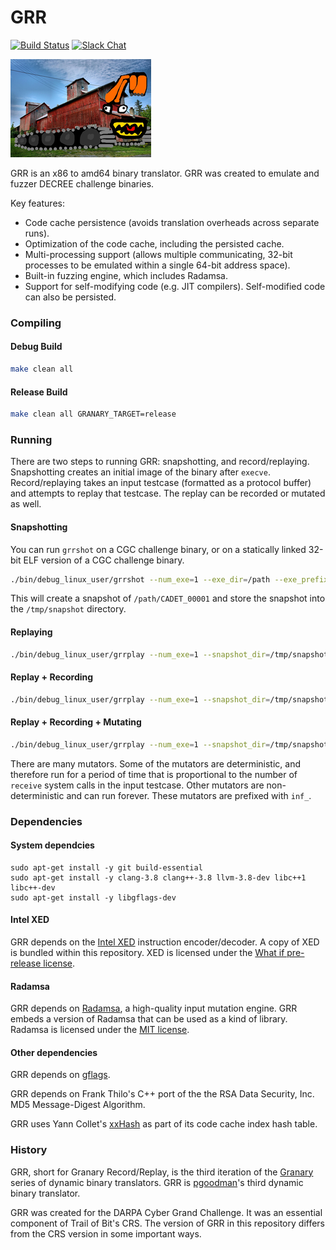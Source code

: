 GRR
===

[![Build Status](https://travis-ci.org/trailofbits/grr.svg?branch=master)](https://travis-ci.org/trailofbits/grr)
[![Slack Chat](http://empireslacking.herokuapp.com/badge.svg)](https://empireslacking.herokuapp.com/)

![GRR is pronounced with two fists in the air](grr-logo.png)

GRR is an x86 to amd64 binary translator. GRR was created to emulate and fuzzer DECREE challenge binaries.

Key features:
  * Code cache persistence (avoids translation overheads across separate runs).
  * Optimization of the code cache, including the persisted cache.
  * Multi-processing support (allows multiple communicating, 32-bit processes to be emulated within a single 64-bit address space).
  * Built-in fuzzing engine, which includes Radamsa.
  * Support for self-modifying code (e.g. JIT compilers). Self-modified code can also be persisted.


### Compiling

#### Debug Build
```sh
make clean all
```

#### Release Build
```sh
make clean all GRANARY_TARGET=release
```

### Running

There are two steps to running GRR: snapshotting, and record/replaying. Snapshotting creates an initial image of the binary after `execve`. Record/replaying takes an input testcase (formatted as a protocol buffer) and attempts to replay that testcase. The replay can be recorded or mutated as well.

#### Snapshotting

You can run `grrshot` on a CGC challenge binary, or on a statically linked 32-bit ELF version of a CGC challenge binary.

```sh
./bin/debug_linux_user/grrshot --num_exe=1 --exe_dir=/path --exe_prefix=CADET_000 --snapshit_dir=/tmp/snapshot
```
This will create a snapshot of `/path/CADET_00001` and store the snapshot into the `/tmp/snapshot` directory.

#### Replaying
```sh
./bin/debug_linux_user/grrplay --num_exe=1 --snapshot_dir=/tmp/snapshot --persist_dir=/tmp/persist --input=/path/to/testcase 
```

#### Replay + Recording
```sh
./bin/debug_linux_user/grrplay --num_exe=1 --snapshot_dir=/tmp/snapshot --persist_dir=/tmp/persist --input=/path/to/testcase --output_dir=/tmp/out 
```

#### Replay + Recording + Mutating
```sh
./bin/debug_linux_user/grrplay --num_exe=1 --snapshot_dir=/tmp/snapshot --persist_dir=/tmp/persist --input=/path/to/testcase --output_dir=/tmp/out --input_mutator=inf_radamsa_spliced
```

There are many mutators. Some of the mutators are deterministic, and therefore run for a period of time that is proportional to the number of `receive` system calls in the input testcase. Other mutators are non-deterministic and can run forever. These mutators are prefixed with `inf_`.


### Dependencies

#### System dependcies
```
sudo apt-get install -y git build-essential
sudo apt-get install -y clang-3.8 clang++-3.8 llvm-3.8-dev libc++1 libc++-dev
sudo apt-get install -y libgflags-dev
```

#### Intel XED

GRR depends on the [Intel XED](https://software.intel.com/en-us/articles/xed-x86-encoder-decoder-software-library) instruction encoder/decoder. A copy of XED is bundled within this repository. XED is licensed under the [What if pre-release license](third_party/xed-intel64/LICENSE.txt).

#### Radamsa

GRR depends on [Radamsa](https://github.com/aoh/radamsa), a high-quality input mutation engine. GRR embeds a version of Radamsa that can be used as a kind of library. Radamsa is licensed under the [MIT license](third_party/radamsa/LICENSE).

#### Other dependencies

GRR depends on [gflags](https://github.com/gflags/gflags).

GRR depends on Frank Thilo's C++ port of the the RSA Data Security, Inc. MD5 Message-Digest Algorithm.

GRR uses Yann Collet's [xxHash](https://github.com/Cyan4973/xxHash) as part of its code cache index hash table.

### History

GRR, short for Granary Record/Replay, is the third iteration of the [Granary](https://github.com/Granary) series of dynamic binary translators. GRR is [pgoodman](https://github.com/pgoodman)'s third dynamic binary translator.

GRR was created for the DARPA Cyber Grand Challenge. It was an essential component of Trail of Bit's CRS. The version of GRR in this repository differs from the CRS version in some important ways.
